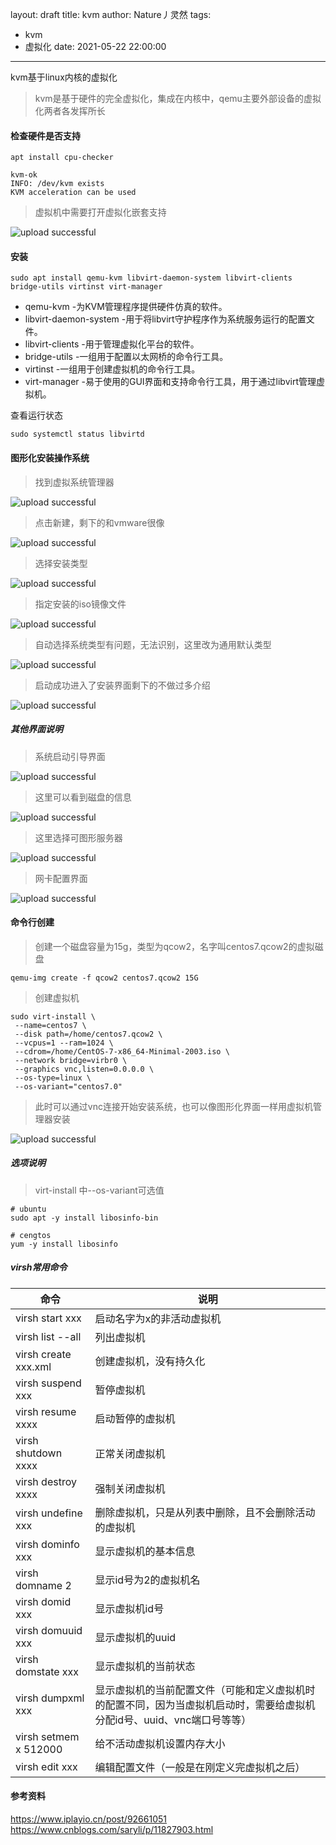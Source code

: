 layout: draft
title: kvm
author: Nature丿灵然
tags:
  - kvm
  - 虚拟化
date: 2021-05-22 22:00:00
---
kvm基于linux内核的虚拟化

<!--more-->

> kvm是基于硬件的完全虚拟化，集成在内核中，qemu主要外部设备的虚拟化两者各发挥所长

#### 检查硬件是否支持

```shell
apt install cpu-checker

kvm-ok
INFO: /dev/kvm exists
KVM acceleration can be used
```

> 虚拟机中需要打开虚拟化嵌套支持

![upload successful](../images/pasted-12.png)

#### 安装

```shell
sudo apt install qemu-kvm libvirt-daemon-system libvirt-clients bridge-utils virtinst virt-manager
```

- qemu-kvm -为KVM管理程序提供硬件仿真的软件。
- libvirt-daemon-system -用于将libvirt守护程序作为系统服务运行的配置文件。
- libvirt-clients -用于管理虚拟化平台的软件。
- bridge-utils -一组用于配置以太网桥的命令行工具。
- virtinst -一组用于创建虚拟机的命令行工具。
- virt-manager -易于使用的GUI界面和支持命令行工具，用于通过libvirt管理虚拟机。

查看运行状态

```sehll
sudo systemctl status libvirtd
```

#### 图形化安装操作系统

> 找到虚拟系统管理器

![upload successful](../images/pasted-13.png)

> 点击新建，剩下的和vmware很像

![upload successful](../images/pasted-14.png)

> 选择安装类型

![upload successful](../images/pasted-15.png)

> 指定安装的iso镜像文件

![upload successful](../images/pasted-16.png)

> 自动选择系统类型有问题，无法识别，这里改为通用默认类型

![upload successful](../images/pasted-17.png)

> 启动成功进入了安装界面剩下的不做过多介绍

![upload successful](../images/pasted-18.png)

##### 其他界面说明

> 系统启动引导界面

![upload successful](../images/pasted-19.png)

> 这里可以看到磁盘的信息

![upload successful](../images/pasted-20.png)

> 这里选择可图形服务器

![upload successful](../images/pasted-21.png)

> 网卡配置界面

![upload successful](../images/pasted-22.png)

#### 命令行创建

> 创建一个磁盘容量为15g，类型为qcow2，名字叫centos7.qcow2的虚拟磁盘

```shell
qemu-img create -f qcow2 centos7.qcow2 15G
```

> 创建虚拟机

```shell
sudo virt-install \
 --name=centos7 \
 --disk path=/home/centos7.qcow2 \
 --vcpus=1 --ram=1024 \
 --cdrom=/home/CentOS-7-x86_64-Minimal-2003.iso \
 --network bridge=virbr0 \
 --graphics vnc,listen=0.0.0.0 \
 --os-type=linux \
 --os-variant="centos7.0"
```

> 此时可以通过vnc连接开始安装系统，也可以像图形化界面一样用虚拟机管理器安装

![upload successful](../images/pasted-23.png)

##### 选项说明

> virt-install 中--os-variant可选值

```shell
# ubuntu
sudo apt -y install libosinfo-bin

# cengtos
yum -y install libosinfo
```

##### virsh常用命令

命令|说明
-|-|
virsh start xxx       |启动名字为x的非活动虚拟机  
virsh list  --all     |列出虚拟机
virsh create xxx.xml  |创建虚拟机，没有持久化
virsh suspend xxx     |暂停虚拟机
virsh resume xxxx     |启动暂停的虚拟机
virsh shutdown xxxx   |正常关闭虚拟机
virsh destroy xxxx    |强制关闭虚拟机
virsh undefine xxx    |删除虚拟机，只是从列表中删除，且不会删除活动的虚拟机
virsh dominfo xxx     |显示虚拟机的基本信息
virsh domname 2       |显示id号为2的虚拟机名
virsh domid xxx       |显示虚拟机id号
virsh domuuid xxx     |显示虚拟机的uuid
virsh domstate xxx    |显示虚拟机的当前状态
virsh dumpxml xxx     |显示虚拟机的当前配置文件（可能和定义虚拟机时的配置不同，因为当虚拟机启动时，需要给虚拟机 分配id号、uuid、vnc端口号等等）
virsh setmem x 512000 |给不活动虚拟机设置内存大小
virsh edit xxx        |编辑配置文件（一般是在刚定义完虚拟机之后）

#### 参考资料

<https://www.iplayio.cn/post/92661051>
<https://www.cnblogs.com/saryli/p/11827903.html>
